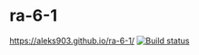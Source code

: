 # ra-6-1
https://aleks903.github.io/ra-6-1/
[![Build status](https://ci.appveyor.com/api/projects/status/napw67c0jfy590a0?svg=true)](https://ci.appveyor.com/project/aleks903/ra-6-1)